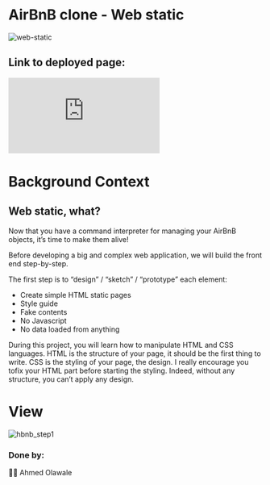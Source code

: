 # AirBnB clone - Web static

![web-static](https://user-images.githubusercontent.com/59466195/184797105-53103cc3-947e-41b2-ae09-3fe99c11204a.PNG)

## Link to deployed page:
![hosted-page](https://ayobamy.github.io/AirBnB_clone/web_static/103-index.html)

# Background Context
## Web static, what?
Now that you have a command interpreter for managing your AirBnB objects, it’s time to make them alive!

Before developing a big and complex web application, we will build the front end step-by-step.

The first step is to “design” / “sketch” / “prototype” each element:
- Create simple HTML static pages
- Style guide
- Fake contents
- No Javascript
- No data loaded from anything

During this project, you will learn how to manipulate HTML and CSS languages. HTML is the structure of your
page, it should be the first thing to write. CSS is the styling of your page, the design. I really encourage
you tofix your HTML part before starting the styling. Indeed, without any structure, you can’t apply any
design.

# View
![hbnb_step1](https://user-images.githubusercontent.com/59466195/184794914-e5d8ef21-2451-4b15-a18b-cfe5b0291718.png)


### Done by:
:man_technologist: Ahmed Olawale
